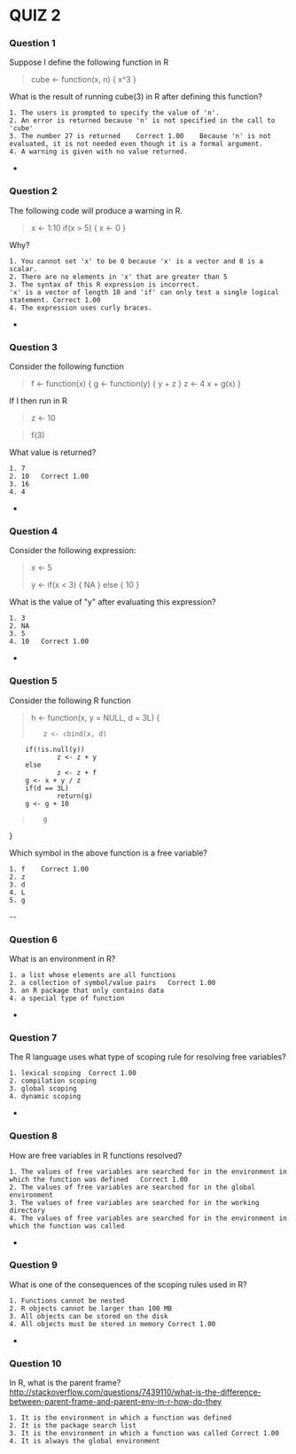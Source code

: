 # QUIZ 2

### Question 1
Suppose I define the following function in R
> cube <- function(x, n) {
        x^3
}

What is the result of running
cube(3) in R after defining this function?
```
1. The users is prompted to specify the value of 'n'.			
2. An error is returned because 'n' is not specified in the call to 'cube'			
3. The number 27 is returned	Correct	1.00	Because 'n' is not evaluated, it is not needed even though it is a formal argument.
4. A warning is given with no value returned.
```			

-
### Question 2

The following code will produce a warning in R.
> x <- 1:10
if(x > 5) {
        x <- 0
}

Why?
```
1. You cannot set 'x' to be 0 because 'x' is a vector and 0 is a scalar.			
2. There are no elements in 'x' that are greater than 5			
3. The syntax of this R expression is incorrect.			
'x' is a vector of length 10 and 'if' can only test a single logical statement.	Correct	1.00	
4. The expression uses curly braces.			
```
-
### Question 3

Consider the following function
> f <- function(x) {
        g <- function(y) {
                y + z
        }
        z <- 4
        x + g(x)
}

If I then run in R
> z <- 10

> f(3)

What value is returned?
```
1. 7			
2. 10	Correct	1.00	
3. 16			
4. 4			
```
-

### Question 4

Consider the following expression:
> x <- 5
>
> y <- if(x < 3) {
        NA
} else {
        10
}

What is the value of "y" after evaluating this expression?

```
1. 3			
2. NA			
3. 5			
4. 10	Correct	1.00	

```
-
	
### Question 5

Consider the following R function
> h <- function(x, y = NULL, d = 3L) {
>
>        z <- cbind(x, d)
        if(!is.null(y))
                z <- z + y
        else
                z <- z + f
        g <- x + y / z
        if(d == 3L)
                return(g)
        g <- g + 10
>        g
>
}

Which symbol in the above function is a free variable?

```
1. f	Correct	1.00	
2. z			
3. d			
4. L			
5. g			

```

--	

### Question 6

What is an environment in R?
```
1. a list whose elements are all functions			
2. a collection of symbol/value pairs	Correct	1.00	
3. an R package that only contains data			
4. a special type of function			
```	
-

### Question 7

The R language uses what type of scoping rule for resolving free variables?
```
1. lexical scoping	Correct	1.00	
2. compilation scoping			
3. global scoping			
4. dynamic scoping			
```
-

### Question 8

How are free variables in R functions resolved?
```
1. The values of free variables are searched for in the environment in which the function was defined	Correct	1.00	
2. The values of free variables are searched for in the global environment			
3. The values of free variables are searched for in the working directory			
4. The values of free variables are searched for in the environment in which the function was called			
```
-
	
### Question 9

What is one of the consequences of the scoping rules used in R?
```
1. Functions cannot be nested			
2. R objects cannot be larger than 100 MB			
3. All objects can be stored on the disk			
4. All objects must be stored in memory	Correct	1.00	
```	
-
### Question 10
In R, what is the parent frame?
http://stackoverflow.com/questions/7439110/what-is-the-difference-between-parent-frame-and-parent-env-in-r-how-do-they

```
1. It is the environment in which a function was defined			
2. It is the package search list			
3. It is the environment in which a function was called	Correct	1.00	
4. It is always the global environment	
```		

